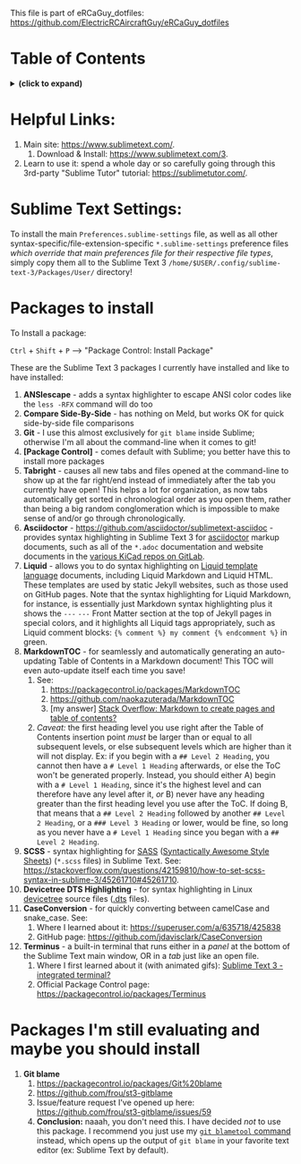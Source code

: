 This file is part of eRCaGuy_dotfiles: https://github.com/ElectricRCAircraftGuy/eRCaGuy_dotfiles


# Table of Contents
<details>
<summary><b>(click to expand)</b></summary>
<!-- MarkdownTOC -->

1. [Helpful Links:](#helpful-links)
1. [Sublime Text Settings:](#sublime-text-settings)
1. [Packages to install](#packages-to-install)
1. [Packages I'm still evaluating and maybe you should install](#packages-im-still-evaluating-and-maybe-you-should-install)

<!-- /MarkdownTOC -->
</details>


<a id="helpful-links"></a>
# Helpful Links:

1. Main site: https://www.sublimetext.com/.
    1. Download & Install: https://www.sublimetext.com/3.
1. Learn to use it: spend a whole day or so carefully going through this 3rd-party "Sublime Tutor" tutorial: https://sublimetutor.com/.


<a id="sublime-text-settings"></a>
# Sublime Text Settings:

To install the main `Preferences.sublime-settings` file, as well as all other syntax-specific/file-extension-specific `*.sublime-settings` preference files _which override that main preferences file for their respective file types_, simply copy them all to the Sublime Text 3 `/home/$USER/.config/sublime-text-3/Packages/User/` directory!


<a id="packages-to-install"></a>
# Packages to install

To Install a package:

`Ctrl` + `Shift` + `P` --> "Package Control: Install Package"

These are the Sublime Text 3 packages I currently have installed and like to have installed:

1. **ANSIescape** - adds a syntax highlighter to escape ANSI color codes like the `less -RFX` command will do too
1. **Compare Side-By-Side** - has nothing on Meld, but works OK for quick side-by-side file comparisons
1. **Git** - I use this almost exclusively for `git blame` inside Sublime; otherwise I'm all about the command-line when it comes to git!
1. **[Package Control]** - comes default with Sublime; you better have this to install more packages
1. **Tabright** - causes all new tabs and files opened at the command-line to show up at the far right/end instead of immediately after the tab you currently have open! This helps a lot for organization, as now tabs automatically get sorted in chronological order as you open them, rather than being a big random conglomeration which is impossible to make sense of and/or go through chronologically.
1. **Asciidoctor** - https://github.com/asciidoctor/sublimetext-asciidoc - provides syntax highlighting in Sublime Text 3 for [asciidoctor](https://asciidoctor.org/) markup documents, such as all of the `*.adoc` documentation and website documents in the [various KiCad repos on GitLab](https://gitlab.com/kicad).
1. **Liquid** - allows you to do syntax highlighting on [Liquid template language](https://shopify.github.io/liquid/) documents, including Liquid Markdown and Liquid HTML. These templates are used by static Jekyll websites, such as those used on GitHub pages. Note that the syntax highlighting for Liquid Markdown, for instance, is essentially just Markdown syntax highlighting plus it shows the `---` `---` Front Matter section at the top of Jekyll pages in special colors, and it highlights all Liquid tags appropriately, such as Liquid comment blocks: `{% comment %} my comment {% endcomment %}` in green.
1. **MarkdownTOC** - for seamlessly and automatically generating an auto-updating Table of Contents in a Markdown document! This TOC will even auto-update itself each time you save! 
    1. See:
        1. https://packagecontrol.io/packages/MarkdownTOC
        1. https://github.com/naokazuterada/MarkdownTOC
        1. [my answer] [Stack Overflow: Markdown to create pages and table of contents?](https://stackoverflow.com/questions/11948245/markdown-to-create-pages-and-table-of-contents/64656967#64656967)
    1. _Caveat:_ the first heading level you use right after the Table of Contents insertion point _must_ be larger than or equal to all subsequent levels, or else subsequent levels which are higher than it will not display. Ex: if you begin with a `## Level 2 Heading`, you cannot then have a `# Level 1 Heading` afterwards, or else the ToC won't be generated properly. Instead, you should either A) begin with a `# Level 1 Heading`, since it's the highest level and can therefore have any level after it, _or_ B) never have any heading greater than the first heading level you use after the ToC. If doing B, that means that a `## Level 2 Heading` followed by another `## Level 2 Heading`, or a `### Level 3 Heading` or lower, would be fine, so long as you never have a `# Level 1 Heading` since you began with a `## Level 2 Heading`.
1. **SCSS** - syntax highlighting for [SASS](https://sass-lang.com/) ([Syntactically Awesome Style Sheets](https://en.wikipedia.org/wiki/Sass_(stylesheet_language))) (`*.scss` files) in Sublime Text. See: https://stackoverflow.com/questions/42159810/how-to-set-scss-syntax-in-sublime-3/45261710#45261710.
1. **Devicetree DTS Highlighting** - for syntax highlighting in Linux [devicetree](https://www.devicetree.org/) source files ([.dts](https://en.wikipedia.org/wiki/Devicetree) files).
1. **CaseConversion** - for quickly converting between camelCase and snake_case. See:
    1. Where I learned about it: https://superuser.com/a/635718/425838
    1. GitHub page: https://github.com/jdavisclark/CaseConversion
1. **Terminus** - a built-in terminal that runs either in a _panel_ at the bottom of the Sublime Text main window, OR in a _tab_ just like an open file. 
    1. Where I first learned about it (with animated gifs): [Sublime Text 3 - integrated terminal?](https://stackoverflow.com/a/55484753/4561887)
    1. Official Package Control page: https://packagecontrol.io/packages/Terminus


<a id="packages-im-still-evaluating-and-maybe-you-should-install"></a>
# Packages I'm still evaluating and maybe you should install

1. **Git blame**
    1. https://packagecontrol.io/packages/Git%20blame
    1. https://github.com/frou/st3-gitblame
    1. Issue/feature request I've opened up here: https://github.com/frou/st3-gitblame/issues/59
    1. **Conclusion:** naaah, you don't need this. I have decided _not_ to use this package. I recommend you just use my [`git blametool` command](../useful_scripts/git-blametool.sh) instead, which opens up the output of `git blame` in your favorite text editor (ex: Sublime Text by default).
